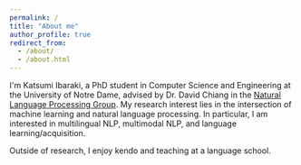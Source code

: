 ```yaml
---
permalink: /
title: "About me"
author_profile: true
redirect_from: 
  - /about/
  - /about.html
---
```


I'm Katsumi Ibaraki, a PhD student in Computer Science and Engineering at the University of Notre Dame, advised by Dr. David Chiang in the [Natural Language Processing Group](https://nlp.nd.edu/). My research interest lies in the intersection of machine learning and natural language processing. In particular, I am interested in multilingual NLP, multimodal NLP, and language learning/acquisition.

Outside of research, I enjoy kendo and teaching at a language school.

